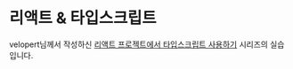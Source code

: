 # 리액트 & 타입스크립트
velopert님께서 작성하신 [리액트 프로젝트에서 타입스크립트 사용하기](https://velog.io/@velopert/series/react-with-typescript) 시리즈의 실습입니다.
